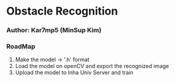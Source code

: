 # Obstacle Recognition
### Author: Kar7mp5 (MinSup Kim)

### RoadMap
1. Make the model -> '.h' format
2. Load the model on openCV and export the recognized image
3. Upload the model to Inha Univ Server and train